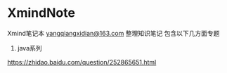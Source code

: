# XmindNote
Xmind笔记本
yangqiangxidian@163.com
整理知识笔记
包含以下几方面专题
1. java系列 


https://zhidao.baidu.com/question/252865651.html
